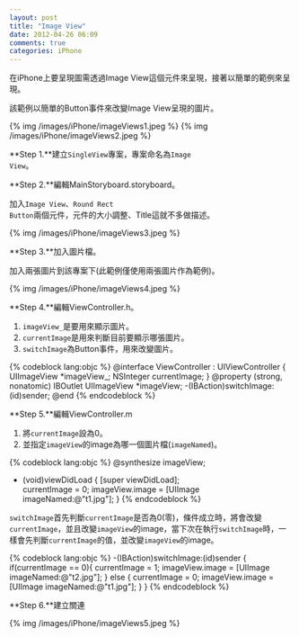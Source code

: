 ```yaml
---
layout: post
title: "Image View"
date: 2012-04-26 06:09
comments: true
categories: iPhone
---
```

在iPhone上要呈現圖需透過Image View這個元件來呈現，接著以簡單的範例來呈現。

該範例以簡單的Button事件來改變Image View呈現的圖片。

{% img /images/iPhone/imageViews1.jpeg %}
{% img /images/iPhone/imageViews2.jpeg %}

<!-- more -->

**Step 1.**建立<code>SingleView</code>專案，專案命名為<code>Image View</code>。

**Step 2.**編輯MainStoryboard.storyboard。

加入<code>Image View</code>、<code>Round Rect Button</code>兩個元件，元件的大小調整、Title這就不多做描述。

{% img /images/iPhone/imageViews3.jpeg %}

**Step 3.**加入圖片檔。

加入兩張圖片到該專案下(此範例僅使用兩張圖片作為範例)。

{% img /images/iPhone/imageViews4.jpeg %}

**Step 4.**編輯ViewController.h。

<ol>
<li><code>imageView_</code>是要用來顯示圖片。</li>
<li><code>currentImage</code>是用來判斷目前要顯示哪張圖片。</li>
<li><code>switchImage</code>為Button事件，用來改變圖片。</li>
</ol>

{% codeblock lang:objc %}
@interface ViewController : UIViewController
{
    UIImageView *imageView_;
    NSInteger currentImage;
}
@property (strong, nonatomic) IBOutlet UIImageView *imageView;
-(IBAction)switchImage:(id)sender;
@end
{% endcodeblock %}

**Step 5.**編輯ViewController.m

<ol>
<li>將<code>currentImage</code>設為0。</li>
<li>並指定<code>imageView</code>的image為哪一個圖片檔(<code>imageNamed</code>)。</li>
</ol>

{% codeblock lang:objc %}
@synthesize imageView;
- (void)viewDidLoad
{
    [super viewDidLoad];  
    currentImage = 0;
    imageView.image = [UIImage imageNamed:@"t1.jpg"];
}
{% endcodeblock %}

<code>switchImage</code>首先判斷<code>currentImage</code>是否為0(零)，條件成立時，將會改變<code>currentImage</code>，並且改變<code>imageView</code>的image，當下次在執行<code>switchImage</code>時，一樣會先判斷<code>currentImage</code>的值，並改變<code>imageView</code>的image。

{% codeblock lang:objc %}
-(IBAction)switchImage:(id)sender
{
    if(currentImage == 0){
        currentImage = 1;
        imageView.image = [UIImage imageNamed:@"t2.jpg"];
    }
    else {
        currentImage = 0;
        imageView.image = [UIImage imageNamed:@"t1.jpg"];
    }
}
{% endcodeblock %}

**Step 6.**建立關連

{% img /images/iPhone/imageViews5.jpeg %}